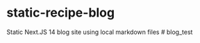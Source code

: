 # static-recipe-blog
 Static Next.JS 14 blog site using local markdown files
#   b l o g _ t e s t  
 
